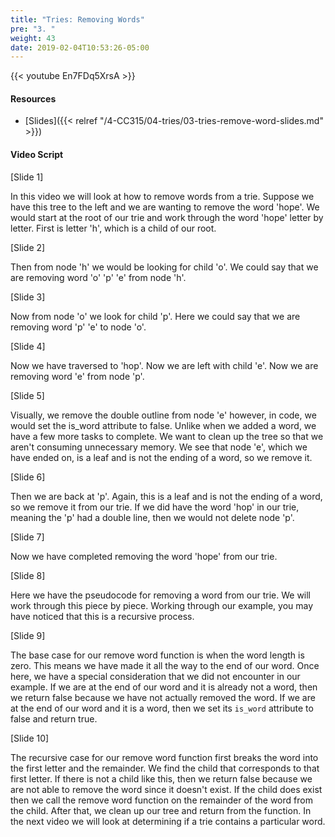 ```yaml
---
title: "Tries: Removing Words"
pre: "3. "
weight: 43
date: 2019-02-04T10:53:26-05:00
---
```


{{< youtube En7FDq5XrsA >}}

#### Resources
* [Slides]({{< relref "/4-CC315/04-tries/03-tries-remove-word-slides.md" >}})

#### Video Script

[Slide 1]

In this video we will look at how to remove words from a trie. Suppose we have this tree to the left and we are wanting to remove the word 'hope'. We would start at the root of our trie and work through the word 'hope' letter by letter. First is letter 'h', which is a child of our root. 

[Slide 2]

Then from node 'h' we would be looking for child 'o'. We could say that we are removing word 'o' 'p' 'e' from node 'h'.


[Slide 3]

Now from node 'o' we look for child 'p'. Here we could say that we are removing word 'p' 'e' to node 'o'.


[Slide 4]

Now we have traversed to 'hop'. Now we are left with child 'e'. Now we are removing word 'e' from node 'p'. 


[Slide 5]

Visually, we remove the double outline from node 'e' however, in code, we would set the is_word attribute to false. Unlike when we added a word, we have a few more tasks to complete. We want to clean up the tree so that we aren't consuming unnecessary memory. We see that node 'e', which we have ended on, is a leaf and is not the ending of a word, so we remove it. 


[Slide 6]

Then we are back at 'p'. Again, this is a leaf and is not the ending of a word, so we remove it from our trie. If we did have the word 'hop' in our trie, meaning the 'p' had a double line, then we would not delete node 'p'.


[Slide 7]

Now we have completed removing the word 'hope' from our trie. 


[Slide 8]

Here we have the pseudocode for removing a word from our trie. We will work through this piece by piece. Working through our example, you may have noticed that this is a recursive process. 


[Slide 9]

The base case for our remove word function is when the word length is zero. This means we have made it all the way to the end of our word. Once here, we have a special consideration that we did not encounter in our example. If we are at the end of our word and it is already not a word, then we return false because we have not actually removed the word. If we are at the end of our word and it is a word, then we set its `is_word` attribute to false and return true. 


[Slide 10]

The recursive case for our remove word function first breaks the word into the first letter and the remainder. We find the child that corresponds to that first letter. If there is not a child like this, then we return false because we are not able to remove the word since it doesn't exist. If the child does exist then we call the remove word function on the remainder of the word from the child. After that, we clean up our tree and return from the function. In the next video we will look at determining if a trie contains a particular word. 